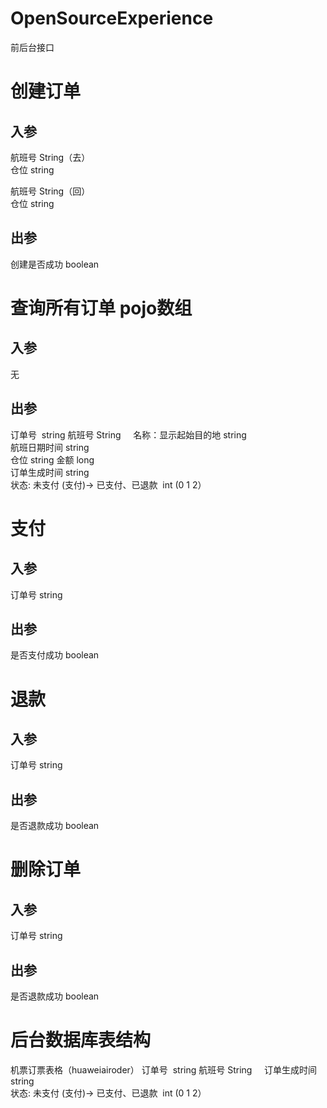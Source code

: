 # OpenSourceExperience
前后台接口  
# 创建订单 
## 入参
航班号 String（去）  
仓位 string  

航班号 String（回）  
仓位 string    


## 出参  
创建是否成功 boolean


# 查询所有订单 pojo数组
## 入参  
无 
## 出参  
订单号  string
航班号 String    
名称：显示起始目的地  string  
航班日期时间 string    
仓位 string 
金额 long   
订单生成时间 string  
状态: 未支付 (支付)-> 已支付、已退款  int  (0 1 2）

# 支付
## 入参  
订单号 string

## 出参  
是否支付成功 boolean


# 退款
## 入参  
订单号 string  

## 出参  
是否退款成功  boolean  

# 删除订单
## 入参  
订单号  string  

## 出参  
是否退款成功  boolean




# 后台数据库表结构
机票订票表格（huaweiairoder）
订单号  string
航班号 String    
订单生成时间 string  
状态: 未支付 (支付)-> 已支付、已退款  int  (0 1 2）
